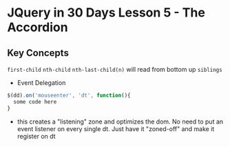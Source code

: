 JQuery in 30 Days Lesson 5 - The Accordion
==================================

Key Concepts
------------

```first-child```
```nth-child```
```nth-last-child(n)``` will read from bottom up
```siblings```

+ Event Delegation
```javascript
$(dd).on('mouseenter', 'dt', function(){
  some code here
}
````
+ this creates a "listening" zone and optimizes the dom.  No need to put an event listener on every single dt.  Just have it "zoned-off" and make it register on dt